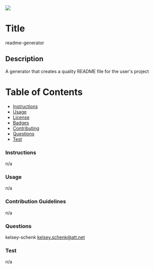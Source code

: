 
  <img src="https://img.shields.io/github/license/kelsey-schenk/readme-generator">

  # Title
  readme-generator

  ## Description
  A generator that creates a quality README file for the user's project

  # Table of Contents

  * [Instructions](#instructions)
  * [Usage](#usage)
  * [License](#license)
  * [Badges](#badges)
  * [Contributing](#contribution)
  * [Questions](#questions)
  * [Test](#test)



  ### Instructions
  n/a

  ### Usage
  n/a

  ### Contribution Guidelines
  n/a

  ### Questions
  kelsey-schenk
  kelsey.schenk@att.net

  ### Test
  n/a

